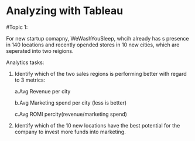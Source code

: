 # Analyzing with Tableau

#Topic 1:

For new startup comapny, WeWashYouSleep, whcih already has s presence in 140 locations and recently opended stores in 10 new cities, which are seperated into two reigions.

Analytics tasks:

1. Identify which of the two sales regions is performing better with regard to 3 metrics:

    a.Avg Revenue per city
  
    b.Avg Marketing spend per city (less is better)
  
    c.Avg ROMI percity(revenue/marketing spend)
  
 
2. Identify which of the 10 new locations have the best potential for the company to invest more funds into marketing.
